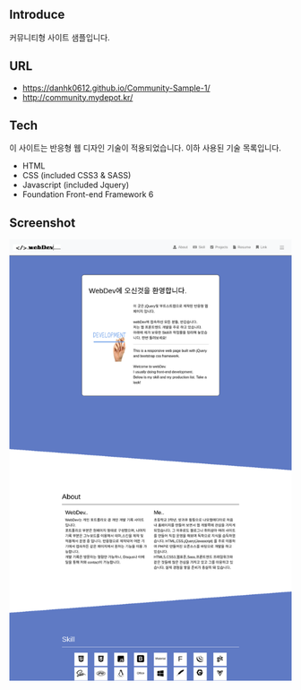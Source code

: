 ## Introduce

커뮤니티형 사이트 샘플입니다.

## URL

- https://danhk0612.github.io/Community-Sample-1/
- http://community.mydepot.kr/

## Tech

이 사이트는 반응형 웹 디자인 기술이 적용되었습니다.
이하 사용된 기술 목록입니다.

- HTML
- CSS (included CSS3 & SASS)
- Javascript (included Jquery)
- Foundation Front-end Framework 6

## Screenshot

![스크린샷](https://github.com/danhk0612/OnePage-Sample-1/raw/master/img/sample1.png) 